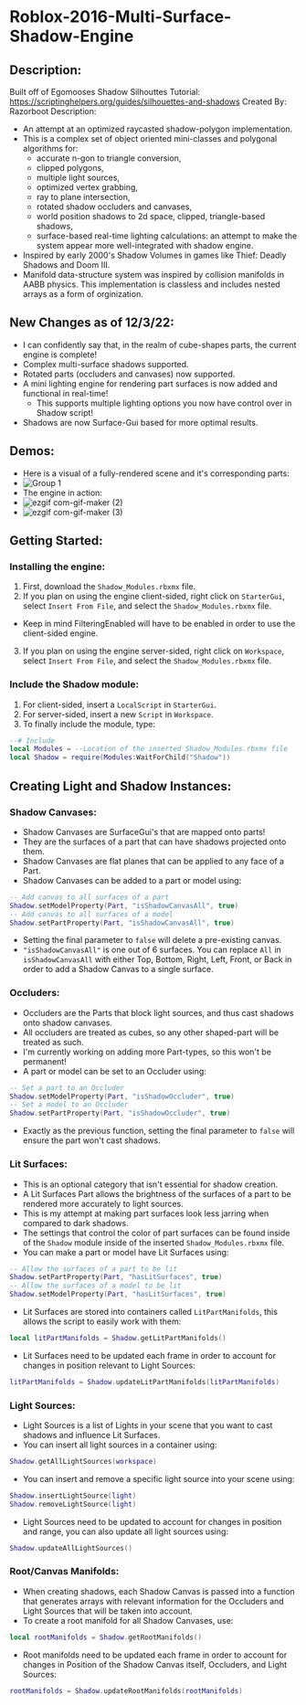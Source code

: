 # Roblox-2016-Multi-Surface-Shadow-Engine

## Description:
Built off of Egomooses Shadow Silhouttes Tutorial: https://scriptinghelpers.org/guides/silhouettes-and-shadows
Created By: Razorboot
Description: 
* An attempt at an optimized raycasted shadow-polygon implementation. 
* This is a complex set of object oriented mini-classes and polygonal algorithms for:
  * accurate n-gon to triangle conversion,
  * clipped polygons,
  * multiple light sources,
  * optimized vertex grabbing,
  * ray to plane intersection,
  * rotated shadow occluders and canvases,
  * world position shadows to 2d space, clipped, triangle-based shadows,
  * surface-based real-time lighting calculations:
    an attempt to make the system appear more well-integrated with shadow engine.
* Inspired by early 2000's Shadow Volumes in games like Thief: Deadly Shadows and Doom III.
* Manifold data-structure system was inspired by collision manifolds in AABB physics.
    This implementation is classless and includes nested arrays as a form of orginization.

## New Changes as of 12/3/22:
* I can confidently say that, in the realm of cube-shapes parts, the current engine is complete!
* Complex multi-surface shadows supported.
* Rotated parts (occluders and canvases) now supported.
* A mini lighting engine for rendering part surfaces is now added and functional in real-time!
  * This supports multiple lighting options you now have control over in Shadow script!
* Shadows are now Surface-Gui based for more optimal results.

## Demos:
* Here is a visual of a fully-rendered scene and it's corresponding parts:
* ![Group 1](https://user-images.githubusercontent.com/103084464/205473222-2a12b90c-f2e0-41b8-bf54-d5a7161b5eba.png)
* The engine in action:
* ![ezgif com-gif-maker (2)](https://user-images.githubusercontent.com/103084464/205485358-7d54b807-034b-492c-b648-823228a8d3fa.gif)
* ![ezgif com-gif-maker (3)](https://user-images.githubusercontent.com/103084464/205485469-d6303061-9256-471b-8908-d844c90755e0.gif)



## Getting Started:
### Installing the engine:
1. First, download the ``Shadow_Modules.rbxmx`` file.
2. If you plan on using the engine client-sided, right click on ``StarterGui``, select ``Insert From File``, and select the ``Shadow_Modules.rbxmx`` file.
  * Keep in mind FilteringEnabled will have to be enabled in order to use the client-sided engine.
3. If you plan on using the engine server-sided, right click on ``Workspace``, select ``Insert From File``, and select the ``Shadow_Modules.rbxmx`` file.

### Include the Shadow module:
1. For client-sided, insert a ``LocalScript`` in ``StarterGui``.
2. For server-sided, insert a new ``Script`` in ``Workspace``.
3. To finally include the module, type:
```lua
--# Include
local Modules = --Location of the inserted Shadow_Modules.rbxmx file
local Shadow = require(Modules:WaitForChild("Shadow"))
```

## Creating Light and Shadow Instances:
### Shadow Canvases:
* Shadow Canvases are SurfaceGui's that are mapped onto parts!
* They are the surfaces of a part that can have shadows projected onto them.
* Shadow Canvases are flat planes that can be applied to any face of a Part.
* Shadow Canvases can be added to a part or model using:
 ```lua
 -- Add canvas to all surfaces of a part
 Shadow.setModelProperty(Part, "isShadowCanvasAll", true)
 -- Add canvas to all surfaces of a model
 Shadow.setPartProperty(Part, "isShadowCanvasAll", true)
 ```
* Setting the final parameter to ``false`` will delete a pre-existing canvas.
* ``"isShadowCanvasAll"`` is one out of 6 surfaces. You can replace ``All`` in ``isShadowCanvasAll`` with either Top, Bottom, Right, Left, Front, or Back in order to add a Shadow Canvas to a single surface.

### Occluders:
* Occluders are the Parts that block light sources, and thus cast shadows onto shadow canvases.
* All occluders are treated as cubes, so any other shaped-part will be treated as such.
* I'm currently working on adding more Part-types, so this won't be permanent!
* A part or model can be set to an Occluder using:
```lua
-- Set a part to an Occluder
Shadow.setModelProperty(Part, "isShadowOccluder", true)
-- Set a model to an Occluder
Shadow.setPartProperty(Part, "isShadowOccluder", true)
```
* Exactly as the previous function, setting the final parameter to ``false`` will ensure the part won't cast shadows.

### Lit Surfaces:
* This is an optional category that isn't essential for shadow creation.
* A Lit Surfaces Part allows the brightness of the surfaces of a part to be rendered more accurately to light sources.
* This is my attempt at making part surfaces look less jarring when compared to dark shadows.
* The settings that control the color of part surfaces can be found inside of the ``Shadow`` module inside of the inserted ``Shadow_Modules.rbxmx`` file.
* You can make a part or model have Lit Surfaces using:
```lua
-- Allow the surfaces of a part to be lit
Shadow.setPartProperty(Part, "hasLitSurfaces", true)
-- Allow the surfaces of a model to be lit
Shadow.setModelProperty(Part, "hasLitSurfaces", true)
```
* Lit Surfaces are stored into containers called ``LitPartManifolds``, this allows the script to easily work with them:
```lua
local litPartManifolds = Shadow.getLitPartManifolds()
```
* Lit Surfaces need to be updated each frame in order to account for changes in position relevant to Light Sources:
```lua
litPartManifolds = Shadow.updateLitPartManifolds(litPartManifolds)
```

### Light Sources:
* Light Sources is a list of Lights in your scene that you want to cast shadows and influence Lit Surfaces.
* You can insert all light sources in a container using:
```lua
Shadow.getAllLightSources(workspace)
```
* You can insert and remove a specific light source into your scene using:
```lua
Shadow.insertLightSource(light)
Shadow.removeLightSource(light)
```
* Light Sources need to be updated to account for changes in position and range, you can also update all light sources using:
```lua
Shadow.updateAllLightSources()
```

### Root/Canvas Manifolds:
* When creating shadows, each Shadow Canvas is passed into a function that generates arrays with relevant information for the Occluders and Light Sources that will be taken into account.
* To create a root manifold for all Shadow Canvases, use:
```lua
local rootManifolds = Shadow.getRootManifolds()
```
* Root manifolds need to be updated each frame in order to account for changes in Position of the Shadow Canvas itself, Occluders, and Light Sources:
```lua
rootManifolds = Shadow.updateRootManifolds(rootManifolds)
```
